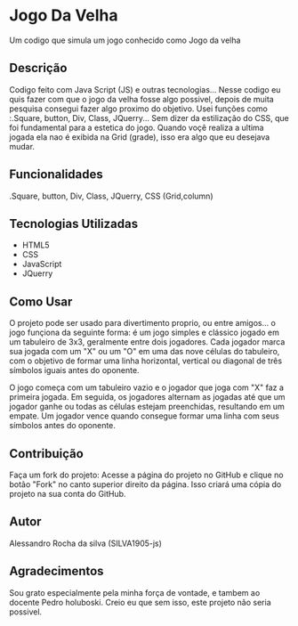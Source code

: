 # Jogo Da Velha

Um codigo que simula um jogo conhecido como Jogo da velha

## Descrição

Codigo feito com Java Script (JS) e outras tecnologias... Nesse codigo eu quis fazer com que o jogo da velha fosse algo possivel, depois de muita pesquisa consegui fazer algo proximo do objetivo. Usei funções como :.Square, button, Div, Class, JQuerry... Sem dizer da estilização do CSS, que foi fundamental para a estetica do
jogo. Quando voçê realiza a ultima jogada ela nao é exibida na Grid (grade), isso era algo que eu desejava mudar.  

## Funcionalidades

.Square, button, Div, Class, JQuerry, CSS (Grid,column)

## Tecnologias Utilizadas

- HTML5
- CSS
- JavaScript
- JQuerry


## Como Usar

O projeto pode ser usado para divertimento proprio, ou entre amigos... o jogo funçiona da seguinte forma: é um jogo simples e clássico jogado em um tabuleiro de 3x3, geralmente entre dois jogadores. Cada jogador marca sua jogada com um "X" ou um "O" em uma das nove células do tabuleiro, com o objetivo de formar uma linha horizontal, vertical ou diagonal de três símbolos iguais antes do oponente.

O jogo começa com um tabuleiro vazio e o jogador que joga com "X" faz a primeira jogada. Em seguida, os jogadores alternam as jogadas até que um jogador ganhe ou todas as células estejam preenchidas, resultando em um empate. Um jogador vence quando consegue formar uma linha com seus símbolos antes do oponente.

## Contribuição

Faça um fork do projeto: Acesse a página do projeto no GitHub e clique no botão "Fork" no canto superior direito da página. Isso criará uma cópia do projeto na sua conta do GitHub.



## Autor

Alessandro Rocha da silva (SILVA1905-js)


## Agradecimentos

Sou grato especialmente pela minha força de vontade, e tambem ao docente Pedro holuboski. Creio eu que sem isso, este projeto não seria possivel.

